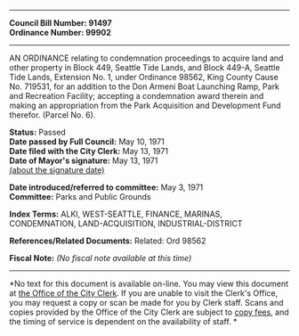 * * * * *  
  
**Council Bill Number: [](#h0)[](#h2)91497**   
**Ordinance Number: 99902**  
  
* * * * *  
  
AN ORDINANCE relating to condemnation proceedings to acquire land and other property in Block 449, Seattle Tide Lands, and Block 449-A, Seattle Tide Lands, Extension No. 1, under Ordinance 98562, King County Cause No. 719531, for an addition to the Don Armeni Boat Launching Ramp, Park and Recreation Facility; accepting a condemnation award therein and making an appropriation from the Park Acquisition and Development Fund therefor. (Parcel No. 6).  
  
**Status:** Passed   
**Date passed by Full Council:** May 10, 1971   
**Date filed with the City Clerk:** May 13, 1971   
**Date of Mayor's signature:** May 13, 1971   
[(about the signature date)](/~public/approvaldate.htm)   
  
  
**Date introduced/referred to committee:** May 3, 1971   
**Committee:** Parks and Public Grounds   
  
**Index Terms:** ALKI, WEST-SEATTLE, FINANCE, MARINAS, CONDEMNATION, LAND-ACQUISITION, INDUSTRIAL-DISTRICT  
  
**References/Related Documents:** Related: Ord 98562  
  
**Fiscal Note:** *(No fiscal note available at this time)*  
  
* * * * *  
  
*No text for this document is available on-line. You may view this document at [the Office of the City Clerk](http://www.seattle.gov/leg/clerk/contactUs.htm). If you are unable to visit the Clerk's Office, you may request a copy or scan be made for you by Clerk staff. Scans and copies provided by the Office of the City Clerk are subject to [copy fees](http://clerk.seattle.gov/~public/clerkfees.htm), and the timing of service is dependent on the availability of staff. *  
  
  
